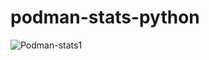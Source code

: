 # podman-stats-python
![Podman-stats1](https://github.com/ongamss/podman-stats-python/assets/70037523/a5ed59d0-55e7-4afe-87dd-8cdd318c7119)
